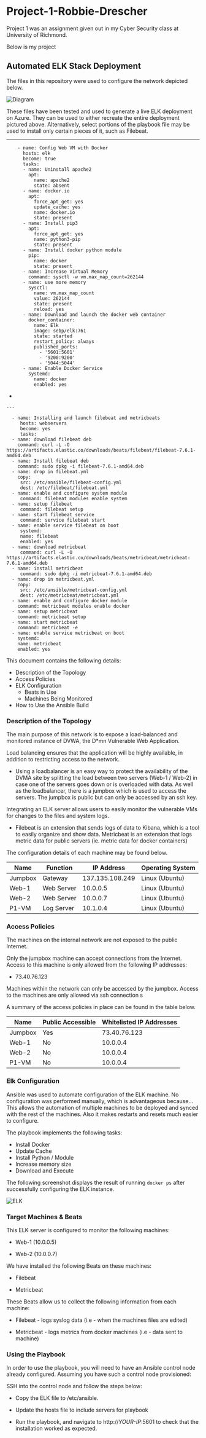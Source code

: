 # Project-1-Robbie-Drescher
Project 1 was an assignment given out in my Cyber Security class at University of Richmond.

Below is my project
## Automated ELK Stack Deployment

The files in this repository were used to configure the network depicted below.

![Diagram](https://github.com/RobDresch/Project-1-Robbie-Drescher/blob/main/Images/Copy%20of%20Diagram%20HW.jpg)

These files have been tested and used to generate a live ELK deployment on Azure. They can be used to either recreate the entire deployment pictured above. Alternatively, select portions of the playbook file may be used to install only certain pieces of it, such as Filebeat.

  ---
        - name: Config Web VM with Docker
          hosts: elk
          become: true
          tasks:
          - name: Uninstall apache2
            apt:
              name: apache2
              state: absent
          - name: docker.io
            apt:
              force_apt_get: yes
              update_cache: yes
              name: docker.io
              state: present
          - name: Install pip3
            apt:
              force_apt_get: yes
              name: python3-pip
              state: present
          - name: Install docker python module
            pip:
              name: docker
              state: present
          - name: Increase Virtual Memory
            command: sysctl -w vm.max_map_count=262144
          - name: use more memory
            sysctl:
              name: vm.max_map_count
              value: 262144
              state: present
              reload: yes
          - name: Download and launch the docker web container
            docker_container:
              name: Elk
              image: sebp/elk:761
              state: started
              restart_policy: always
              published_ports:
                - '5601:5601'
                - '9200:9200'
                - '5044:5044'
          - name: Enable Docker Service
            systemd:
              name: docker
              enabled: yes
-



    ---
  
      - name: Installing and launch filebeat and metricbeats
         hosts: webservers
         become: yes
         tasks:
      - name: download filebeat deb
        command: curl -L -O https://artifacts.elastic.co/downloads/beats/filebeat/filebeat-7.6.1-amd64.deb
      - name: Install filebeat deb
        command: sudo dpkg -i filebeat-7.6.1-amd64.deb
      - name: drop in filebeat.yml
        copy:
         src: /etc/ansible/filebeat-config.yml
         dest: /etc/filebeat/filebeat.yml
      - name: enable and configure system module
         command: filebeat modules enable system
      - name: setup filebeat
         command: filebeat setup
      - name: start filebeat service
         command: service filebeat start
      - name: enable service filebeat on boot
         systemd:
         name: filebeat
         enabled: yes
      - name: download metricbeat
         command: curl -L -O https://artifacts.elastic.co/downloads/beats/metricbeat/metricbeat-7.6.1-amd64.deb
      - name: install metricbeat
         command: sudo dpkg -i metricbeat-7.6.1-amd64.deb
      - name: drop in metricbeat.yml
        copy:
         src: /etc/ansible/metricbeat-config.yml
         dest: /etc/metricbeat/metricbeat.yml
      - name: enable and configure docker module
        command: metricbeat modules enable docker
      - name: setup metricbeat
        command: metricbeat setup
      - name: start metricbeat
        command: metricbeat -e
      - name: enable service metricbeat on boot
        systemd:
        name: metricbeat
        enabled: yes




This document contains the following details:
- Description of the Topology
- Access Policies
- ELK Configuration
  - Beats in Use
  - Machines Being Monitored
- How to Use the Ansible Build


### Description of the Topology

The main purpose of this network is to expose a load-balanced and monitored instance of DVWA, the D*mn Vulnerable Web Application.

Load balancing ensures that the application will be highly available, in addition to restricting access to the network.

- Using a loadbalancer is an easy way to protect the availability of the DVMA site by splitting the load between two servers (Web-1 / Web-2) in case one of the servers goes down or is overloaded with data. As well as the loadbalancer, there is a jumpbox which is used to access the servers. The jumpbox is public but can only be accessed by an ssh key.

Integrating an ELK server allows users to easily monitor the vulnerable VMs for changes to the files and system logs.

- Filebeat is an extension that sends logs of data to Kibana, which is a tool to easily organize and show data.
Metricbeat is an extension that logs metric data for public servers (ie. metric data for docker containers)

The configuration details of each machine may be found below.

| Name    | Function   | IP Address      | Operating System |
|---------|------------|-----------------|------------------|
| Jumpbox | Gateway    | 137.135.108.249 | Linux (Ubuntu)   |
| Web-1   | Web Server | 10.0.0.5        | Linux (Ubuntu)   |
| Web-2   | Web Server | 10.0.0.7        | Linux (Ubuntu)   |
| P1-VM   | Log Server | 10.1.0.4        | Linux (Ubuntu)   |


### Access Policies

The machines on the internal network are not exposed to the public Internet. 

Only the jumpbox machine can accept connections from the Internet. Access to this machine is only allowed from the following IP addresses:

- 73.40.76.123

Machines within the network can only be accessed by the jumpbox.
Access to the machines are only allowed via ssh connection s

 A summary of the access policies in place can be found in the table below.

| Name    | Public Accessible | Whitelisted IP Addresses |
|---------|-------------------|--------------------------|
| Jumpbox | Yes               | 73.40.76.123             |
| Web-1   | No                | 10.0.0.4                 |
| Web-2   | No                | 10.0.0.4                 |
| P1-VM   | No                | 10.0.0.4                 |


### Elk Configuration

Ansible was used to automate configuration of the ELK machine. No configuration was performed manually, which is advantageous because...
This allows the automation of multiple machines to be deployed and synced with the rest of the machines. Also it makes restarts and resets much easier to configure.

The playbook implements the following tasks:
- Install Docker
- Update Cache
- Install Python / Module
- Increase memory size
- Download and Execute

The following screenshot displays the result of running `docker ps` after successfully configuring the ELK instance.

![ELK](https://github.com/RobDresch/Project-1-Robbie-Drescher/blob/main/Images/Screenshot%202021-09-30%20145555.png)

### Target Machines & Beats
This ELK server is configured to monitor the following machines:

- Web-1 (10.0.0.5)

- Web-2 (10.0.0.7)

We have installed the following Beats on these machines:

- Filebeat

- Metricbeat

These Beats allow us to collect the following information from each machine:

- Filebeat - logs syslog data (i.e - when the machines files are edited)

- Metricbeat - logs metrics from docker machines (i.e - data sent to machine)

### Using the Playbook
In order to use the playbook, you will need to have an Ansible control node already configured. Assuming you have such a control node provisioned: 

SSH into the control node and follow the steps below:

- Copy the ELK file to /etc/ansible.

- Update the hosts file to include servers for playbook

- Run the playbook, and navigate to http://*YOUR-IP*:5601 to check that the installation worked as expected.

